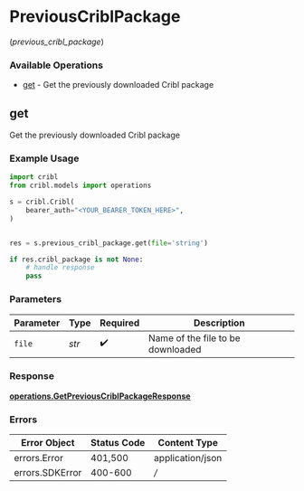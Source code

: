 # PreviousCriblPackage
(*previous_cribl_package*)

### Available Operations

* [get](#get) - Get the previously downloaded Cribl package

## get

Get the previously downloaded Cribl package

### Example Usage

```python
import cribl
from cribl.models import operations

s = cribl.Cribl(
    bearer_auth="<YOUR_BEARER_TOKEN_HERE>",
)


res = s.previous_cribl_package.get(file='string')

if res.cribl_package is not None:
    # handle response
    pass
```

### Parameters

| Parameter                         | Type                              | Required                          | Description                       |
| --------------------------------- | --------------------------------- | --------------------------------- | --------------------------------- |
| `file`                            | *str*                             | :heavy_check_mark:                | Name of the file to be downloaded |


### Response

**[operations.GetPreviousCriblPackageResponse](../../models/operations/getpreviouscriblpackageresponse.md)**
### Errors

| Error Object     | Status Code      | Content Type     |
| ---------------- | ---------------- | ---------------- |
| errors.Error     | 401,500          | application/json |
| errors.SDKError  | 400-600          | */*              |
